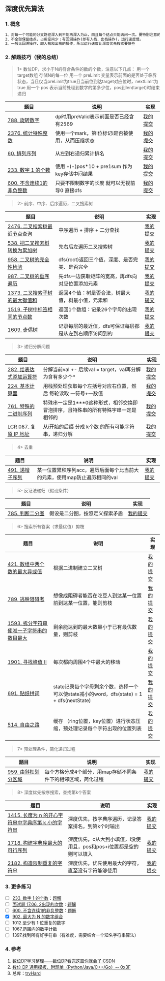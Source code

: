 ## 深度优先算法

### 1. 概念


```markdown
1、对每一个可能的分支路径深入到不能再深入为止，而且每个结点只能访问一次。要特别注意的是，二叉树的深度优先遍历比较特殊，可以细分为先序遍历、中序遍历、后序遍历（我们前面使用的是先序遍历）。
2、不全部保留结点，占用空间少；有回溯操作(即有入栈、出栈操作)，运行速度慢。
3、一般无回溯操作，即入栈和出栈的操作，所以运行速度比深度优先搜索要快些
```


### 2. 解题技巧（我的总结）

> 1> 数位DP，求小于N的符合条件的数的个数，注意以下几点：
> 用一个 target数组 存储N的每一位
> 用一个 preLimit 变量表示前面的是否处于临界状态，当且仅当preLimit为true且当前位到达target对应位时，nextLimit为true
> 用一个 pos 表示当前处理到数字的第多少位，pos到len(target)时结束递归
> 
> 
| 题目                                                                   | 说明                                  | 实现                                                                            |
|----------------------------------------------------------------------|-------------------------------------|-------------------------------------------------------------------------------|
| [788. 旋转数字](https://leetcode.cn/problems/rotated-digits/description/) | dp时用preValid表示前面是否已经含有2569          | [我的提交](https://leetcode.cn/problems/rotated-digits/description/) |
| [2376. 统计特殊整数](https://leetcode.cn/problems/count-special-integers/description/) | 使用一个mark，第i位标记i是否被使用，从而压缩状态         | [我的提交](https://leetcode.cn/problems/count-special-integers/submissions/473515507/) |
| [60. 排列序列](https://leetcode.cn/problems/permutation-sequence/description/) | 从左到右递归累计排名                          | [我的提交](https://leetcode.cn/problems/permutation-sequence/submissions/485525438/) |
| [233. 数字 1 的个数](https://leetcode.cn/problems/number-of-digit-one/description/) | 使用 +(-)pos*10 + pre1sum 作为key存储中间结果 | [我的提交](https://leetcode.cn/problems/number-of-digit-one/submissions/487833449/) |
| [600. 不含连续1的非负整数](https://leetcode.cn/problems/non-negative-integers-without-consecutive-ones/description/) | 只要不限制数字的长度 就可以无视前导0 直接dfs           | [我的提交](https://leetcode.cn/problems/non-negative-integers-without-consecutive-ones/submissions/499424741/) |

> 2> 前序、中序、后序遍历，二叉搜索树
>
| 题目                                                                   | 说明                            | 实现                                                                            |
|----------------------------------------------------------------------|-------------------------------|-------------------------------------------------------------------------------|
| [2476. 二叉搜索树最近节点查询](https://leetcode.cn/problems/closest-nodes-queries-in-a-binary-search-tree/description/) | 中序遍历 + 排序 + 二分查找              | [我的提交](https://leetcode.cn/problems/closest-nodes-queries-in-a-binary-search-tree/submissions/486976544/) |
| [538. 把二叉搜索树转换为累加树](https://leetcode.cn/problems/convert-bst-to-greater-tree/description/) | 先右后左遍历二叉搜索树                   | [我的提交](https://leetcode.cn/problems/convert-bst-to-greater-tree/submissions/489578707/) |
| [958. 二叉树的完全性检验](https://leetcode.cn/problems/check-completeness-of-a-binary-tree/description/) | dfs(root)返回三个值，深度、是否完美、是否完全   | [我的提交](https://leetcode.cn/problems/check-completeness-of-a-binary-tree/submissions/490780299/) |
| [987. 二叉树的垂序遍历](https://leetcode.cn/problems/vertical-order-traversal-of-a-binary-tree/description/) | 先dfs一边获取矩阵的宽高，再dfs向对应位置添加元素   | [我的提交](https://leetcode.cn/problems/vertical-order-traversal-of-a-binary-tree/submissions/491392426/) |
| [1373. 二叉搜索子树的最大键值和](https://leetcode.cn/problems/maximum-sum-bst-in-binary-tree/description/) | 返回4个值：树是否合法，树最大值，树最小值，元素和     | [我的提交](https://leetcode.cn/problems/maximum-sum-bst-in-binary-tree/submissions/493000220/) |
| [1519. 子树中标签相同的节点数](https://leetcode.cn/problems/number-of-nodes-in-the-sub-tree-with-the-same-label/description/) | 返回1个数组：记录26个字母的出现次数           | [我的提交](https://leetcode.cn/problems/number-of-nodes-in-the-sub-tree-with-the-same-label/submissions/493666630/) |
| [1609. 奇偶树](https://leetcode.cn/problems/even-odd-tree/description/) | 记录每层的最近值，dfs可保证每层都是从左到右顺序访问到的 | [我的提交](https://leetcode.cn/problems/even-odd-tree/submissions/493981516/) |

> 3> 递归分解问题
>
| 题目                                                                               | 说明                                      | 实现                                                                            |
|----------------------------------------------------------------------------------|-----------------------------------------|-------------------------------------------------------------------------------|
| [282. 给表达式添加运算符](https://leetcode.cn/problems/expression-add-operators/description/) | 分解当前val +- 后续val = target，val再分解为含有多少个* | [我的提交](https://leetcode.cn/problems/expression-add-operators/submissions/487984888/) |
| [224. 基本计算器](https://leetcode.cn/problems/basic-calculator/description/)         | 用栈预处理获取每个左括号对应右位置，然后 每轮读取 一符号+一数值       | [我的提交](https://leetcode.cn/problems/basic-calculator/submissions/499661657/) |
| [761. 特殊的二进制序列](https://leetcode.cn/problems/special-binary-string/description/) | 特殊串一定是1***0这种形式，相邻交换即冒泡排序，且特殊串的所有特殊字串一定是相邻的 | [我的提交](https://leetcode.cn/problems/special-binary-string/submissions/501935866/) |
| [LCR 087. 复原 IP 地址](https://leetcode.cn/problems/0on3uN/description/)              | 从i开始的后缀 分成 k个数 的所有可能字符串，递归分解            | [我的提交](https://leetcode.cn/problems/0on3uN/submissions/517010566/) |


> 4> 去重
>
| 题目                                                                   | 说明                                        | 实现                                                                            |
|----------------------------------------------------------------------|-------------------------------------------|-------------------------------------------------------------------------------|
| [491. 递增子序列](https://leetcode.cn/problems/non-decreasing-subsequences/description/) | 某一位置累积序列acc，遍历后面每个比当前大的元素，使用map防止遍历相同的val | [我的提交](https://leetcode.cn/problems/non-decreasing-subsequences/submissions/489270807/) |

> 5> 反证法递归（假设条件）
>
| 题目                                                                   | 说明              | 实现                                                                            |
|----------------------------------------------------------------------|-----------------|-------------------------------------------------------------------------------|
| [785. 判断二分图](https://leetcode.cn/problems/is-graph-bipartite/description/) | 假设是二分图，按照定义探索矛盾 | [我的提交](https://leetcode.cn/problems/is-graph-bipartite/submissions/490514280/) |

> 6> 搜索所有答案（求最优值）剪枝
>
| 题目                                                                   | 说明                                                                  | 实现                                                                            |
|----------------------------------------------------------------------|---------------------------------------------------------------------|-------------------------------------------------------------------------------|
| [421. 数组中两个数的最大异或值](https://leetcode.cn/problems/maximum-xor-of-two-numbers-in-an-array/description/) | 根据二进制建立二叉树                                                          | [我的提交](https://leetcode.cn/problems/maximum-xor-of-two-numbers-in-an-array/submissions/469824077/) |
| [789. 逃脱阻碍者](https://leetcode.cn/problems/escape-the-ghosts/description/) | 想像成阻碍者能否在吃豆人到达某一位置前到达某一位置，能则剪枝                                      | [我的提交](https://leetcode.cn/problems/escape-the-ghosts/submissions/490546599/) |
| [1593. 拆分字符串使唯一子字符串的数目最大](https://leetcode.cn/problems/split-a-string-into-the-max-number-of-unique-substrings/description/) | 剩余能达到的最大数量小于已有最优数量，则剪枝                                              | [我的提交](https://leetcode.cn/problems/split-a-string-into-the-max-number-of-unique-substrings/submissions/493840857/) |
| [1901. 寻找峰值 II](https://leetcode.cn/problems/find-a-peak-element-ii/description/) | 每次都向周围4个中最大的移动                                                      | [我的提交](https://leetcode.cn/problems/find-a-peak-element-ii/submissions/495909101/) |
| [691. 贴纸拼词](https://leetcode.cn/problems/stickers-to-spell-word/description/) | state记录每个字母剩余个数，选择一个可以使state减小的word，dfs(state) = 1 + dfs(nextState) | [我的提交](https://leetcode.cn/problems/stickers-to-spell-word/submissions/499690857/) |
| [514. 自由之路](https://leetcode.cn/problems/freedom-trail/description/) | 缓存 （ring位置，key位置）进行状态压缩，预处理记录每个字符出现的位置列表                            | [我的提交](https://leetcode.cn/problems/freedom-trail/submissions/499875669/) |


> 7> 预处理条件，简化递归过程
>
| 题目                                                                   | 说明                               | 实现                                                                            |
|----------------------------------------------------------------------|----------------------------------|-------------------------------------------------------------------------------|
| [959. 由斜杠划分区域](https://leetcode.cn/problems/regions-cut-by-slashes/description/) | 每个方格分成4个部分，用map存储不同条件下的相邻区域，简化过程 | [我的提交](https://leetcode.cn/problems/regions-cut-by-slashes/submissions/490966770/) |

> 8> 深度优先按序搜索，查找第k个答案
>
| 题目                                                                   | 说明                                      | 实现                                                                            |
|----------------------------------------------------------------------|-----------------------------------------|-------------------------------------------------------------------------------|
| [1415. 长度为 n 的开心字符串中字典序第 k 小的字符串](https://leetcode.cn/problems/the-k-th-lexicographical-string-of-all-happy-strings-of-length-n/description/) | 深度优先，按字典序遍历，记录答案排名，到第k个时输出              | [我的提交](https://leetcode.cn/problems/the-k-th-lexicographical-string-of-all-happy-strings-of-length-n/submissions/493244190/) |
| [1718. 构建字典序最大的可行序列](https://leetcode.cn/problems/construct-the-lexicographically-largest-valid-sequence/description/) | 深度优先，c从大到小填值，i没使用且，pos和pos+i位置都是空的则可以填入 | [我的提交](https://leetcode.cn/problems/construct-the-lexicographically-largest-valid-sequence/submissions/494480407/) |
| [2182. 构造限制重复的字符串](https://leetcode.cn/problems/construct-string-with-repeat-limit/description/) | 深度优先，优先使用最大的字符，直至没有字符能够使用               | [我的提交](https://leetcode.cn/problems/construct-string-with-repeat-limit/submissions/499005609/) |


### 3. 更多练习
- [ ] [233. 数字 1 的个数](https://leetcode.cn/problems/number-of-digit-one/)：[题解](https://leetcode.cn/problems/number-of-digit-one/solution/by-endlesscheng-h9ua/)
- [ ] [面试题 17.06. 2出现的次数](https://leetcode.cn/problems/number-of-2s-in-range-lcci/)：[题解](https://leetcode.cn/problems/number-of-2s-in-range-lcci/solution/by-endlesscheng-x4mf/)
- [ ] [600. 不含连续1的非负整数](https://leetcode.cn/problems/non-negative-integers-without-consecutive-ones/)：[题解](https://leetcode.cn/problems/non-negative-integers-without-consecutive-ones/solution/by-endlesscheng-1egu/)
- [x] [902. 最大为 N 的数字组合](https://leetcode.cn/problems/numbers-at-most-n-given-digit-set/)
- [ ] 1012.至少有 1 位重复的数字
- [ ] 1067.范围内的数字计数
- [ ] 1397.找到所有好字符串（有难度，需要结合一个知名字符串算法）

### 4. 参考
1. [数位DP学习整理——数位DP看完这篇你就会了 CSDN](https://blog.csdn.net/hzf0701/article/details/116717851)
2. [数位 DP 通用模板，附题单（Python/Java/C++/Go）-- 0x3F](https://leetcode.cn/problems/count-special-integers/solution/shu-wei-dp-mo-ban-by-endlesscheng-xtgx/)
3. 总库：[tryHard](https://github.com/NOMADxzy/tryHard)